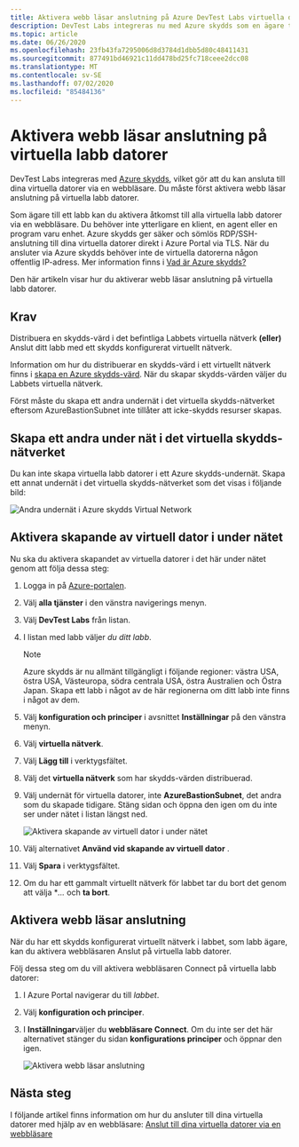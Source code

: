 ```yaml
---
title: Aktivera webb läsar anslutning på Azure DevTest Labs virtuella datorer | Microsoft Docs
description: DevTest Labs integreras nu med Azure skydds som en ägare till labbet som du kan använda för att få åtkomst till alla virtuella labb datorer via en webbläsare.
ms.topic: article
ms.date: 06/26/2020
ms.openlocfilehash: 23fb43fa7295006d8d3784d1dbb5d80c48411431
ms.sourcegitcommit: 877491bd46921c11dd478bd25fc718ceee2dcc08
ms.translationtype: MT
ms.contentlocale: sv-SE
ms.lasthandoff: 07/02/2020
ms.locfileid: "85484136"
---
```

# <a name="enable-browser-connection-on-lab-virtual-machines"></a>Aktivera webb läsar anslutning på virtuella labb datorer 
DevTest Labs integreras med [Azure skydds](https://docs.microsoft.com/azure/bastion/), vilket gör att du kan ansluta till dina virtuella datorer via en webbläsare. Du måste först aktivera webb läsar anslutning på virtuella labb datorer.

Som ägare till ett labb kan du aktivera åtkomst till alla virtuella labb datorer via en webbläsare. Du behöver inte ytterligare en klient, en agent eller en program varu enhet. Azure skydds ger säker och sömlös RDP/SSH-anslutning till dina virtuella datorer direkt i Azure Portal via TLS. När du ansluter via Azure skydds behöver inte de virtuella datorerna någon offentlig IP-adress. Mer information finns i [Vad är Azure skydds?](../bastion/bastion-overview.md)


Den här artikeln visar hur du aktiverar webb läsar anslutning på virtuella labb datorer.

## <a name="prerequisites"></a>Krav 
Distribuera en skydds-värd i det befintliga Labbets virtuella nätverk **(eller)** Anslut ditt labb med ett skydds konfigurerat virtuellt nätverk. 

Information om hur du distribuerar en skydds-värd i ett virtuellt nätverk finns i [skapa en Azure skydds-värd](../bastion/bastion-create-host-portal.md). När du skapar skydds-värden väljer du Labbets virtuella nätverk. 

Först måste du skapa ett andra undernät i det virtuella skydds-nätverket eftersom AzureBastionSubnet inte tillåter att icke-skydds resurser skapas. 

## <a name="create-a-second-sub-net-in-the-bastion-virtual-network"></a>Skapa ett andra under nät i det virtuella skydds-nätverket
Du kan inte skapa virtuella labb datorer i ett Azure skydds-undernät. Skapa ett annat undernät i det virtuella skydds-nätverket som det visas i följande bild:

![Andra undernät i Azure skydds Virtual Network](./media/connect-virtual-machine-through-browser/second-subnet.png)

## <a name="enable-vm-creation-in-the-subnet"></a>Aktivera skapande av virtuell dator i under nätet
Nu ska du aktivera skapandet av virtuella datorer i det här under nätet genom att följa dessa steg: 

1. Logga in på [Azure-portalen](https://portal.azure.com).
1. Välj **alla tjänster** i den vänstra navigerings menyn. 
1. Välj **DevTest Labs** från listan. 
1. I listan med labb väljer *du ditt labb*. 

    > [!NOTE]
    > Azure skydds är nu allmänt tillgängligt i följande regioner: västra USA, östra USA, Västeuropa, södra centrala USA, östra Australien och Östra Japan. Skapa ett labb i något av de här regionerna om ditt labb inte finns i något av dem. 
    
1. Välj **konfiguration och principer** i avsnittet **Inställningar** på den vänstra menyn. 
1. Välj **virtuella nätverk**.
1. Välj **Lägg till** i verktygsfältet. 
1. Välj det **virtuella nätverk** som har skydds-värden distribuerad. 
1. Välj undernät för virtuella datorer, inte **AzureBastionSubnet**, det andra som du skapade tidigare. Stäng sidan och öppna den igen om du inte ser under nätet i listan längst ned. 

    ![Aktivera skapande av virtuell dator i under nätet](./media/connect-virtual-machine-through-browser/enable-vm-creation-subnet.png)
1. Välj alternativet **Använd vid skapande av virtuell dator** . 
1. Välj **Spara** i verktygsfältet. 
1. Om du har ett gammalt virtuellt nätverk för labbet tar du bort det genom att välja **...*  och **ta bort**. 

## <a name="enable-browser-connection"></a>Aktivera webb läsar anslutning 

När du har ett skydds konfigurerat virtuellt nätverk i labbet, som labb ägare, kan du aktivera webbläsaren Anslut på virtuella labb datorer.

Följ dessa steg om du vill aktivera webbläsaren Connect på virtuella labb datorer:

1. I Azure Portal navigerar du till *labbet*.
1. Välj **konfiguration och principer**.
1. I **Inställningar**väljer du **webbläsare Connect**. Om du inte ser det här alternativet stänger du sidan **konfigurations principer** och öppnar den igen. 

    ![Aktivera webb läsar anslutning](./media/enable-browser-connection-lab-virtual-machines/browser-connect.png)

## <a name="next-steps"></a>Nästa steg
I följande artikel finns information om hur du ansluter till dina virtuella datorer med hjälp av en webbläsare: [Anslut till dina virtuella datorer via en webbläsare](connect-virtual-machine-through-browser.md)
